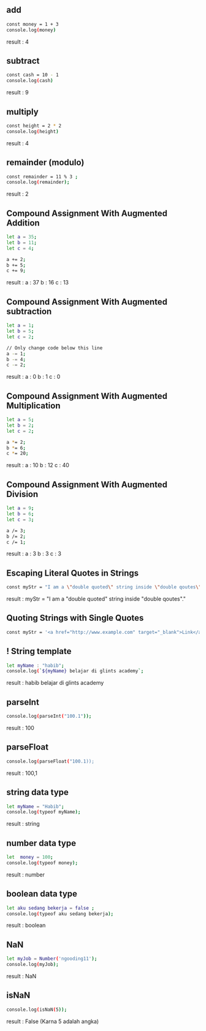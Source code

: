 ## add

```sh
const money = 1 + 3
console.log(money)
```
result : 4

## subtract

```sh
const cash = 10 - 1
console.log(cash)
```

result : 9

## multiply

```sh
const height = 2 * 2
console.log(height)
```

result : 4

## remainder (modulo)
```sh
const remainder = 11 % 3 ;
console.log(remainder);
```
result : 2 

## Compound Assignment With Augmented Addition
```sh
let a = 35;
let b = 11;
let c = 4;

a += 2;
b += 5;
c += 9;
```
result :
a : 37
b : 16
c : 13

## Compound Assignment With Augmented subtraction
```sh
let a = 1;
let b = 5;
let c = 2;

// Only change code below this line
a -= 1;
b -= 4;
c -= 2;
```
result :
a : 0
b : 1
c : 0
## Compound Assignment With Augmented Multiplication
```sh
let a = 5;
let b = 2;
let c = 2;

a *= 2;
b *= 6;
c *= 20;
```
result : 
a : 10
b : 12
c : 40
## Compound Assignment With Augmented Division
```sh
let a = 9;
let b = 6;
let c = 3;

a /= 3;
b /= 2;
c /= 1;
```

result : 
a : 3
b : 3
c : 3

## Escaping Literal Quotes in Strings
```sh
const myStr = "I am a \"double quoted\" string inside \"double qoutes\"."; 
```

result : myStr = "I am a "double quoted" string inside "double qoutes"."

## Quoting Strings with Single Quotes
```sh
const myStr = '<a href="http://www.example.com" target="_blank">Link</a>';
```
## ! String template 
```sh
let myName : "habib";
console.log(`${myName} belajar di glints academy`;
```
result : habib belajar di glints academy

## parseInt

```sh
console.log(parseInt("100.1"));
```

result : 100
         
## parseFloat

```sh
console.log(parseFloat("100.1));
```

result : 100,1

## string data type

```sh
let myName = "Habib";
console.log(typeof myName);
```

result : string

## number data type

```sh
let  money = 100;
console.log(typeof money);
```
result : number

## boolean data type

```sh
let aku sedang bekerja = false ;
console.log(typeof aku sedang bekerja);
```

result : boolean

## NaN

```sh
let myJob = Number('ngooding11');
console.log(myJob);
```

result : NaN

## isNaN

```sh
console.log(isNaN(5));
```

result : False (Karna 5 adalah angka)